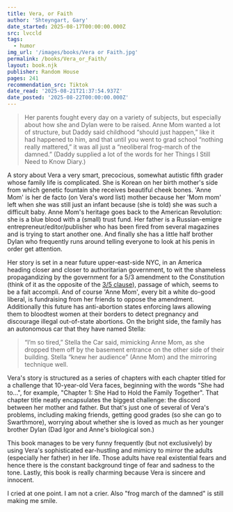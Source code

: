 ```yaml
---
title: Vera, or Faith
author: 'Shteyngart, Gary'
date_started: 2025-08-17T00:00:00.000Z
src: lvccld
tags:
  - humor
img_url: '/images/books/Vera or Faith.jpg'
permalink: /books/Vera_or_Faith/
layout: book.njk
publisher: Random House
pages: 241
recommendation_src: Tiktok
date_read: '2025-08-21T21:37:54.937Z'
date_posted: '2025-08-22T00:00:00.000Z'
---
```

<!--

* <span meta="3@2025-08-20T17:11:39.957Z"></span> Her parents fought every day on a variety of subjects, but especially about how she and Dylan were to be raised. Anne Mom wanted a lot of structure, but Daddy said childhood “should just happen,” like it had happened to him, and that until you went to grad school “nothing really mattered,” it was all just a “neoliberal frog-march of the damned.” (Daddy supplied a lot of the words for her Things I Still Need to Know Diary.)

* <span meta="12@2025-08-20T21:27:21.828Z"></span> (DYK? In the late 19th and early 20th centuries, Hawaii forcibly quarantined individuals with Hansen's disease, also known as leprosy, at a settlement on the Kalaupapa peninsula of Moloka'i. This policy, enacted due to the perceived contagiousness of the disease, led to the isolation of over 8,000 people, primarily Native Hawaiians, who were sent there against their will. Kalaupapa, a remote location with natural barriers, became a place of forced exile and suffering for those affected by leprosy. )
 Vera hated the location of her bedroom, hated being apart from the rest of the family, as if she were one of the Hawaiian lepers they covered in last year’s oppression module.


* <span meta="14@2025-08-20T21:37:54.937Z"></span> “I’ve gotten just about as far as one can with a name like Igor Shmulkin,” Daddy was saying as he “vigorously” sipped his third “mar-tiny.” (“Nothing tiny about that mar-tiny,” Aunt Cecile had joked.)

-->

<blockquote>
Her parents fought every day on a variety of subjects, but especially about how she and Dylan were to be raised. Anne Mom wanted a lot of structure, but Daddy said childhood “should just happen,” like it had happened to him, and that until you went to grad school “nothing really mattered,” it was all just a “neoliberal frog-march of the damned.” (Daddy supplied a lot of the words for her Things I Still Need to Know Diary.)
</blockquote>

A story about Vera a very smart, precocious, somewhat autistic fifth grader whose family life is complicated.  She is Korean on her birth mother's side from which genetic fountain she receives beautiful cheek bones. 'Anne Mom' is her de facto (on Vera's word list) mother because her 'Mom mom' left when she was still just an infant because (she is told) she was such a difficult baby. Anne Mom's heritage goes back to the American Revolution: she is a blue blood with a (small) trust fund. Her father is a Russian-emigre entrepreneur/editor/publisher who has been fired from several magazines and is trying to start another one.  And finally she has a little half brother Dylan who frequently runs around telling everyone to look at his penis in order get attention.

Her story is set in a near future upper-east-side NYC, in an America heading closer and closer to authoritarian government, to wit the shameless propagandizing by the government for a 5/3 amendment to the Constitution (think of it as the opposite of the [3/5 clause](https://www.thirteen.org/wnet/slavery/experience/legal/docs2.html)), passage of which, seems to be a fait accompli.  And of course 'Anne Mom', every bit a white do-good liberal, is fundraising from her friends to oppose the amendment.  Additionally this future has anti-abortion states enforcing laws allowing them to bloodtest women at their borders to detect pregnancy and discourage illegal out-of-state abortions.  On the bright side, the family has an autonomous car that they have named Stella:
<blockquote> 
“I’m so tired,” Stella the Car said, mimicking Anne Mom, as she dropped them off by the basement entrance on the other side of their building. Stella “knew her audience” (Anne Mom) and the mirroring technique well.
</blockquote>

Vera's story is structured as a series of chapters with each chapter titled for a challenge that 10-year-old Vera faces, beginning with the words "She had to...", for example, "Chapter 1: She Had to Hold the Family Together". That chapter title neatly encapsulates the biggest challenge: the discord between her mother and father. But that's just one of several of Vera's problems, including making friends, getting good grades (so she can go to Swarthmore), worrying about whether she is loved as much as her younger brother Dylan (Dad Igor and Anne's biological son.) 

This book manages to be very funny frequently (but not exclusively) by using Vera's sophisticated ear-hustling and mimicry to mirror the adults (especially her father) in her life.  Those adults have real existential fears and hence there is the constant background tinge of fear and sadness to the tone. Lastly, this book is really charming because Vera is sincere and innocent.

<span class="spoiler">
I cried at one point.  I am not a crier.  Also "frog march of the damned" is still making me smile.
</span>

